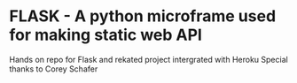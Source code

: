 # FLASK - A python microframe used for making static web API 
Hands on repo for Flask and rekated project intergrated with Heroku
Special thanks to Corey Schafer
